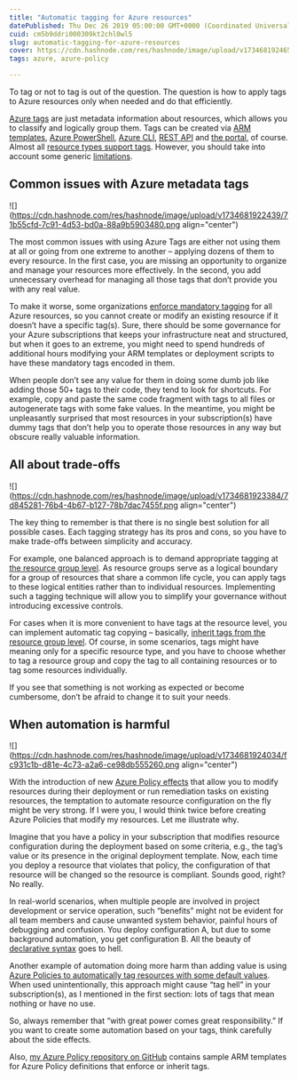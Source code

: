 ```yaml
---
title: "Automatic tagging for Azure resources"
datePublished: Thu Dec 26 2019 05:00:00 GMT+0000 (Coordinated Universal Time)
cuid: cm5b9ddri000309kt2chl0wl5
slug: automatic-tagging-for-azure-resources
cover: https://cdn.hashnode.com/res/hashnode/image/upload/v1734681924651/ccd874c2-4d2a-4d4b-9e01-a0e731dd47e0.png
tags: azure, azure-policy

---
```


To tag or not to tag is out of the question. The question is how to apply tags to Azure resources only when needed and do that efficiently.

[Azure tags](https://docs.microsoft.com/en-us/azure/azure-resource-manager/resource-group-using-tags) are just metadata information about resources, which allows you to classify and logically group them. Tags can be created via [ARM templates](https://docs.microsoft.com/en-us/azure/azure-resource-manager/template-tutorial-add-tags?tabs=azure-powershell#add-tags), [Azure PowerShell](https://docs.microsoft.com/en-us/azure/azure-resource-manager/resource-group-using-tags#powershell), [Azure CLI](https://docs.microsoft.com/en-us/azure/azure-resource-manager/resource-group-using-tags#azure-cli), [REST API](https://docs.microsoft.com/en-us/rest/api/resources/tags) and [the portal](https://docs.microsoft.com/en-us/azure/azure-resource-manager/resource-group-using-tags#portal), of course. Almost all [resource types support tags](https://docs.microsoft.com/en-us/azure/azure-resource-manager/tag-support). However, you should take into account some generic [limitations](https://docs.microsoft.com/en-us/azure/azure-resource-manager/resource-group-using-tags#limitations).

## Common issues with Azure metadata tags

![](https://cdn.hashnode.com/res/hashnode/image/upload/v1734681922439/71b55cfd-7c91-4d53-bd0a-88a9b5903480.png align="center")

The most common issues with using Azure Tags are either not using them at all or going from one extreme to another – applying dozens of them to every resource. In the first case, you are missing an opportunity to organize and manage your resources more effectively. In the second, you add unnecessary overhead for managing all those tags that don’t provide you with any real value.

To make it worse, some organizations [enforce mandatory tagging](https://docs.microsoft.com/en-us/azure/governance/policy/samples/enforce-tag-value) for all Azure resources, so you cannot create or modify an existing resource if it doesn’t have a specific tag(s). Sure, there should be some governance for your Azure subscriptions that keeps your infrastructure neat and structured, but when it goes to an extreme, you might need to spend hundreds of additional hours modifying your ARM templates or deployment scripts to have these mandatory tags encoded in them.

When people don’t see any value for them in doing some dumb job like adding those 50+ tags to their code, they tend to look for shortcuts. For example, copy and paste the same code fragment with tags to all files or autogenerate tags with some fake values. In the meantime, you might be unpleasantly surprised that most resources in your subscription(s) have dummy tags that don’t help you to operate those resources in any way but obscure really valuable information.

## All about trade-offs

![](https://cdn.hashnode.com/res/hashnode/image/upload/v1734681923384/7d845281-76b4-4b67-b127-78b7dac7455f.png align="center")

The key thing to remember is that there is no single best solution for all possible cases. Each tagging strategy has its pros and cons, so you have to make trade-offs between simplicity and accuracy.

For example, one balanced approach is to demand appropriate tagging at [the resource group level](https://docs.microsoft.com/en-us/azure/governance/policy/samples/enforce-tag-on-resource-groups). As resource groups serve as a logical boundary for a group of resources that share a common life cycle, you can apply tags to these logical entities rather than to individual resources. Implementing such a tagging technique will allow you to simplify your governance without introducing excessive controls.

For cases when it is more convenient to have tags at the resource level, you can implement automatic tag copying – basically, [inherit tags from the resource group level](https://github.com/Azure/azure-policy/tree/master/samples/Tags/inherit-resourcegroup-tag). Of course, in some scenarios, tags might have meaning only for a specific resource type, and you have to choose whether to tag a resource group and copy the tag to all containing resources or to tag some resources individually.

If you see that something is not working as expected or become cumbersome, don’t be afraid to change it to suit your needs.

## When automation is harmful

![](https://cdn.hashnode.com/res/hashnode/image/upload/v1734681924034/fc931c1b-d81e-4c73-a2a6-ce98db555260.png align="center")

With the introduction of new [Azure Policy effects](https://docs.microsoft.com/en-us/azure/governance/policy/concepts/effects) that allow you to modify resources during their deployment or run remediation tasks on existing resources, the temptation to automate resource configuration on the fly might be very strong. If I were you, I would think twice before creating Azure Policies that modify my resources. Let me illustrate why.

Imagine that you have a policy in your subscription that modifies resource configuration during the deployment based on some criteria, e.g., the tag’s value or its presence in the original deployment template. Now, each time you deploy a resource that violates that policy, the configuration of that resource will be changed so the resource is compliant. Sounds good, right? No really.

In real-world scenarios, when multiple people are involved in project development or service operation, such “benefits” might not be evident for all team members and cause unwanted system behavior, painful hours of debugging and confusion. You deploy configuration A, but due to some background automation, you get configuration B. All the beauty of [declarative syntax](https://docs.microsoft.com/en-us/azure/azure-resource-manager/templates/overview#why-choose-resource-manager-templates) goes to hell.

Another example of automation doing more harm than adding value is using [Azure Policies to automatically tag resources with some default values](https://docs.microsoft.com/en-us/azure/governance/policy/samples/apply-tag-default-value). When used unintentionally, this approach might cause “tag hell” in your subscription(s), as I mentioned in the first section: lots of tags that mean nothing or have no use.

So, always remember that “with great power comes great responsibility.” If you want to create some automation based on your tags, think carefully about the side effects.

Also, [my Azure Policy repository on GitHub](https://github.com/andrewmatveychuk/azure.policy) contains sample ARM templates for Azure Policy definitions that enforce or inherit tags.
